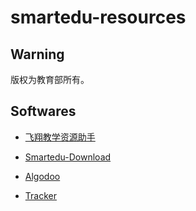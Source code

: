 # smartedu-resources

## Warning

版权为教育部所有。

## Softwares

- [飞翔教学资源助手](https://github.com/cjhdevact/FlyEduDownloader)

- [Smartedu-Download](https://github.com/52beijixing/smartedu-download)

- [Algodoo](https://www.algodoo.com/download/)

- [Tracker](https://opensourcephysics.github.io/tracker-website/)
